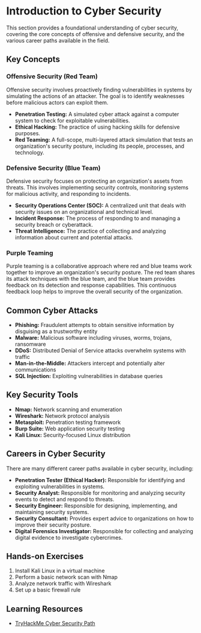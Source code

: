 # Introduction to Cyber Security

This section provides a foundational understanding of cyber security, covering the core concepts of offensive and defensive security, and the various career paths available in the field.

## Key Concepts

### Offensive Security (Red Team)

Offensive security involves proactively finding vulnerabilities in systems by simulating the actions of an attacker. The goal is to identify weaknesses before malicious actors can exploit them.

- **Penetration Testing:** A simulated cyber attack against a computer system to check for exploitable vulnerabilities.
- **Ethical Hacking:** The practice of using hacking skills for defensive purposes.
- **Red Teaming:** A full-scope, multi-layered attack simulation that tests an organization's security posture, including its people, processes, and technology.

### Defensive Security (Blue Team)

Defensive security focuses on protecting an organization's assets from threats. This involves implementing security controls, monitoring systems for malicious activity, and responding to incidents.

- **Security Operations Center (SOC):** A centralized unit that deals with security issues on an organizational and technical level.
- **Incident Response:** The process of responding to and managing a security breach or cyberattack.
- **Threat Intelligence:** The practice of collecting and analyzing information about current and potential attacks.

### Purple Teaming

Purple teaming is a collaborative approach where red and blue teams work together to improve an organization's security posture. The red team shares its attack techniques with the blue team, and the blue team provides feedback on its detection and response capabilities. This continuous feedback loop helps to improve the overall security of the organization.

## Common Cyber Attacks

- **Phishing:** Fraudulent attempts to obtain sensitive information by disguising as a trustworthy entity
- **Malware:** Malicious software including viruses, worms, trojans, ransomware
- **DDoS:** Distributed Denial of Service attacks overwhelm systems with traffic
- **Man-in-the-Middle:** Attackers intercept and potentially alter communications
- **SQL Injection:** Exploiting vulnerabilities in database queries

## Key Security Tools

- **Nmap:** Network scanning and enumeration
- **Wireshark:** Network protocol analysis
- **Metasploit:** Penetration testing framework
- **Burp Suite:** Web application security testing
- **Kali Linux:** Security-focused Linux distribution

## Careers in Cyber Security

There are many different career paths available in cyber security, including:

- **Penetration Tester (Ethical Hacker):** Responsible for identifying and exploiting vulnerabilities in systems.
- **Security Analyst:** Responsible for monitoring and analyzing security events to detect and respond to threats.
- **Security Engineer:** Responsible for designing, implementing, and maintaining security systems.
- **Security Consultant:** Provides expert advice to organizations on how to improve their security posture.
- **Digital Forensics Investigator:** Responsible for collecting and analyzing digital evidence to investigate cybercrimes.

## Hands-on Exercises

1. Install Kali Linux in a virtual machine
2. Perform a basic network scan with Nmap
3. Analyze network traffic with Wireshark
4. Set up a basic firewall rule

## Learning Resources

- [TryHackMe Cyber Security Path](https://tryhackme.com/paths)

